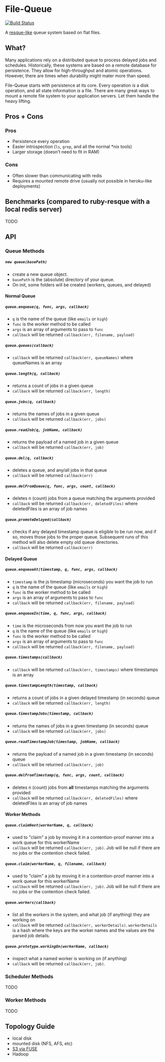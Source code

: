 # File-Queue
[![Build Status](https://travis-ci.org/evantahler/file-queue.svg?branch=master)](https://travis-ci.org/evantahler/file-queue)

A [resque-like](https://github.com/resque/resque) queue system based on flat files.

## What?
Many applications rely on a distributed queue to process delayed jobs and schedules.  Historically, these systems are based on a remote database for persistence.  They allow for high-throughput and atomic operations.  However, there are times when durability might mater more than speed.  

File-Queue starts with persistence at its core. Every operation *is* a disk operation, and all state information *is* a file.  There are many great ways to mount a remote file system to your application servers.  Let them handle the heavy lifting.

## Pros + Cons
### Pros
- Persistence every operation
- Easier introspection (`ls`, `grep`, and all the normal *nix tools)
- Larger storage (doesn't need to fit in RAM)

### Cons
- Often slower than communicating with redis
- Requires a mounted remote drive (usually not possible in heroku-like deployments)

## Benchmarks (compared to ruby-resque with a local redis server)
TODO

## API

### Queue Methods

##### `new queue(basePath)`
- create a new queue object.  
- `basePath` is the (absolute) directory of your queue.
- On init, some folders will be created (workers, queues, and delayed)

#### Normal Queue

##### `queue.enqueue(q, func, args, callback)`
- `q` is the name of the queue (like `emails` or `high`)
- `func` is the worker method to be called 
- `args` is an array of arguments to pass to `func`
- `callback` will be returned `callback(err, filename, payload)`

##### `queue.queues(callback)`
- `callback` will be returned `callback(err, queueNames)` where queueNames is an array

##### `queue.length(q, callback)`
- returns a count of jobs in a given queue
- `callback` will be returned `callback(err, length)`

##### `queue.jobs(q, callback)`
- returns the names of jobs in a given queue
- `callback` will be returned `callback(err, jobs)`

##### `queue.readJob(q, jobName, callback)`
- returns the payload of a named job in a given queue
- `callback` will be returned `callback(err, job)`

##### `queue.del(q, callback)`
- deletes a queue, and any/all jobs in that queue
- `callback` will be returned `callback(err)`

##### `queue.delFromQueue(q, func, args, count, callback)`
- deletes n (count) jobs from a queue matching the arguments provided
- `callback` will be returned `callback(err, deletedFiles)` where deletedFiles is an array of job names

##### `queue.promoteDelayed(callback)`
- checks if any delayed timestamp queue is eligible to be run now, and if so, moves those jobs to the proper queue.  Subsequent runs of this method will also delete empty old queue directories.
- `callback` will be returned `callback(err)`


#### Delayed Queue

##### `queue.enqueueAt(timestamp, q, func, args, callback)`
- `timestamp` is the js timestamp (microseconds) you want the job to run
- `q` is the name of the queue (like `emails` or `high`)
- `func` is the worker method to be called 
- `args` is an array of arguments to pass to `func`
- `callback` will be returned `callback(err, filename, payload)`

##### `queue.enqueueIn(time, q, func, args, callback)`
- `time` is the microseconds from now you want the job to run
- `q` is the name of the queue (like `emails` or `high`)
- `func` is the worker method to be called 
- `args` is an array of arguments to pass to `func`
- `callback` will be returned `callback(err, filename, payload)`

##### `queue.timestamps(callback)`
- `callback` will be returned `callback(err, timestamps)` where timestamps is an array

##### `queue.timestampLength(timestamp, callback)`
- returns a count of jobs in a given delayed timestamp (in seconds) queue
- `callback` will be returned `callback(err, length)`

##### `queue.timestampJobs(timestamp, callback)`
- returns the names of jobs in a given timestamp (in seconds) queue
- `callback` will be returned `callback(err, jobs)`

##### `queue.readTimestampJob(timestamp, jobName, callback)`
- returns the payload of a named job in a given timestamp (in seconds) queue
- `callback` will be returned `callback(err, job)`

##### `queue.delFromTimestamp(q, func, args, count, callback)`
- deletes n (count) jobs from **all** timestamps matching the arguments provided
- `callback` will be returned `callback(err, deletedFiles)` where deletedFiles is an array of job names

#### Worker Methods

##### `queue.claimNext(workerName, q, callback)`
- used to "claim" a job by moving it in a contention-proof manner into a work queue for this workerName
- `callback` will be returned `callback(err, job)`.  Job will be null if there are no jobs or the contention check failed.

##### `queue.claim(workerName, q, filename, callback)`
- used to "claim" a job by moving it in a contention-proof manner into a work queue for this workerName
- `callback` will be returned `callback(err, job)`.  Job will be null if there are no jobs or the contention check failed.

##### `queue.workers(callback)`
- list all the workers in the system, and what job (if anything) they are working on
- `callback` will be returned `callback(err, workerDetails)`.  `workerDetails` is a hash where the keys are the worker names and the values are the parsed job details.

##### `queue.prototype.workingOn(workerName, callback)`
- inspect what a named worker is working on (if anything)
- `callback` will be returned `callback(err, job)`.

### Scheduler Methods 
TODO

### Worker Methods
TODO

## Topology Guide
- local disk
- mounted disk (NFS, AFS, etc)
- [S3 via FUSE](https://github.com/s3fs-fuse/s3fs-fuse)
- Hadoop